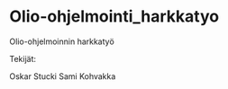 # Olio-ohjelmointi_harkkatyo
Olio-ohjelmoinnin harkkatyö


Tekijät: 

Oskar Stucki 
Sami Kohvakka


